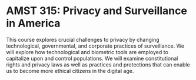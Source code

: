 # AMST 315: Privacy and Surveillance in America

This course explores crucial challenges to privacy by changing technological, governmental, and corporate practices of surveillance. We will explore how technological and biometric tools are employed to capitalize upon and control populations. We will examine constitutional rights and privacy laws as well as practices and protections that can enable us to become more ethical citizens in the digital age.